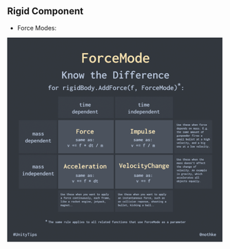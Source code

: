 ## Rigid Component
- Force Modes:
<img src="https://github.com/dvcdung/unity_learning_materials/blob/master/force-modes.png" alt="forcemodes" width="500"/>
